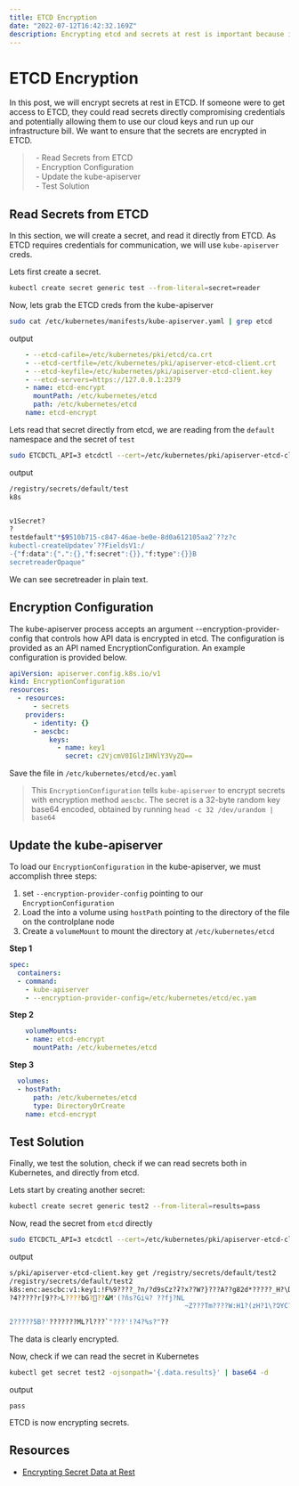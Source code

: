 ```yaml
---
title: ETCD Encryption 
date: "2022-07-12T16:42:32.169Z"
description: Encrypting etcd and secrets at rest is important because it provides protection against unauthorized access to sensitive data, such as passwords, certificates, and other confidential information. When stored in an unencrypted format, etcd and secrets can be easily compromised if the disk or storage device they are stored on is lost or stolen. Encryption helps prevent this by converting sensitive data into an unreadable format that can only be decrypted with the proper keys or credentials.
---
```


# ETCD Encryption
In this post, we will encrypt secrets at rest in ETCD. If someone were to get access to ETCD, they could read secrets directly compromising credentials and potentially allowing them to use our cloud keys and run up our infrastructure bill. We want to ensure that the secrets are encrypted in ETCD.

>&nbsp;&nbsp;- Read Secrets from ETCD  
&nbsp;&nbsp;- Encryption Configuration  
&nbsp;&nbsp;- Update the kube-apiserver      
&nbsp;&nbsp;- Test Solution  


## Read Secrets from ETCD
In this section, we will create a secret, and read it directly from ETCD. As ETCD requires credentials for communication, we will use `kube-apiserver` creds.

Lets first create a secret.

```bash
kubectl create secret generic test --from-literal=secret=reader
```

Now, lets grab the ETCD creds from the kube-apiserver
```bash
sudo cat /etc/kubernetes/manifests/kube-apiserver.yaml | grep etcd
```

output
```yaml
    - --etcd-cafile=/etc/kubernetes/pki/etcd/ca.crt
    - --etcd-certfile=/etc/kubernetes/pki/apiserver-etcd-client.crt
    - --etcd-keyfile=/etc/kubernetes/pki/apiserver-etcd-client.key
    - --etcd-servers=https://127.0.0.1:2379
    - name: etcd-encrypt
      mountPath: /etc/kubernetes/etcd
      path: /etc/kubernetes/etcd
    name: etcd-encrypt
```

Lets read that secret directly from etcd, we are reading from the `default` namespace and the secret of `test`
```bash
sudo ETCDCTL_API=3 etcdctl --cert=/etc/kubernetes/pki/apiserver-etcd-client.crt --cacert=/etc/kubernetes/pki/etcd/ca.crt --key=/etc/kubernetes/pki/apiserver-etcd-client.key get /registry/secrets/default/test
```

output
```bash
/registry/secrets/default/test
k8s


v1Secret?
?
testdefault"*$9510b715-c847-46ae-be0e-8d0a612105aa2ʽ??z?c
kubectl-createUpdatevʽ??FieldsV1:/
-{"f:data":{".":{},"f:secret":{}},"f:type":{}}B
secretreaderOpaque"
```

We can see secretreader in plain text.


## Encryption Configuration 
The kube-apiserver process accepts an argument --encryption-provider-config that controls how API data is encrypted in etcd. The configuration is provided as an API named EncryptionConfiguration. An example configuration is provided below.

```yaml
apiVersion: apiserver.config.k8s.io/v1
kind: EncryptionConfiguration
resources:
  - resources:
      - secrets
    providers:
      - identity: {}
      - aescbc:
          keys:
            - name: key1
              secret: c2VjcmV0IGlzIHNlY3VyZQ==
```   
Save the file in `/etc/kubernetes/etcd/ec.yaml`

> This `EncryptionConfiguration` tells `kube-apiserver` to encrypt secrets with encryption method `aescbc`. The secret is a 32-byte random key base64 encoded, obtained by running `head -c 32 /dev/urandom | base64`


## Update the kube-apiserver
To load our `EncryptionConfiguration` in the kube-apiserver, we must accomplish three steps:
1. set `--encryption-provider-config` pointing to our `EncryptionConfiguration`
2. Load the into a volume using `hostPath` pointing to the directory of the file on the controlplane node
3. Create a `volumeMount` to mount the directory at `/etc/kubernetes/etcd`

**Step 1**
```yaml
spec:
  containers:
  - command:
    - kube-apiserver
    - --encryption-provider-config=/etc/kubernetes/etcd/ec.yam
```

**Step 2**
```yaml
    volumeMounts:
    - name: etcd-encrypt
      mountPath: /etc/kubernetes/etcd
```

**Step 3**
```yaml
  volumes:
  - hostPath:
      path: /etc/kubernetes/etcd
      type: DirectoryOrCreate
    name: etcd-encrypt
```

## Test Solution  
Finally, we test the solution, check if we can read secrets both in Kubernetes, and directly from etcd.

Lets start by creating another secret:
```bash
kubectl create secret generic test2 --from-literal=results=pass
```

Now, read the secret from `etcd` directly
```bash
sudo ETCDCTL_API=3 etcdctl --cert=/etc/kubernetes/pki/apiserver-etcd-client.crt --cacert=/etc/kubernetes/pki/etcd/ca.crt --key=/etc/kubernetes/pki/apiserver-etcd-client.key get /registry/secrets/default/test2
```

output
```bash
s/pki/apiserver-etcd-client.key get /registry/secrets/default/test2
/registry/secrets/default/test2
k8s:enc:aescbc:v1:key1:!F%9????_?n/?d9sCz?ʡ?x??W?}???A??g82d*?????_H?\D??s?w?|Y?݄s???%>??D0?.Zֱn
?4?????r[9??>L????bG?񮁈??&M'(?ňs?Giӵ? ??fj?NL
                                            ~Z???Tm????W:H1?(zH?1\?ՉYC?eTb????

2?????5B?'???????ML?l???`"???'!?4?%s?"??                                      ???-?ȯw_:*T
```

The data is clearly encrypted.

Now, check if we can read the secret in Kubernetes
```bash
kubectl get secret test2 -ojsonpath='{.data.results}' | base64 -d 
```

output
```
pass
```

ETCD is now encrypting secrets.


## Resources
- [Encrypting Secret Data at Rest](https://kubernetes.io/docs/tasks/administer-cluster/encrypt-data/)